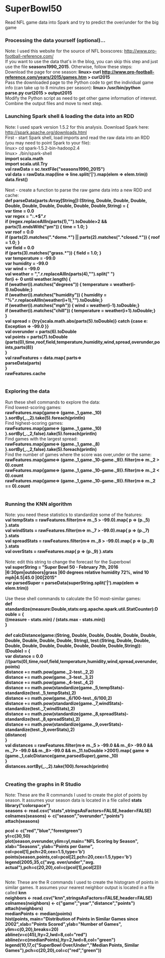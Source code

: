 # SuperBowl50
Read NFL game data into Spark and try to predict the over/under for the big game

### Processing the data yourself (optional)...
Note: I used this website for the source of NFL boxscores: http://www.pro-football-reference.com/ <br>
If you want to use the data that's in the blog, you can skip this step and just use the file <b>seasons1990_2015</b>. Otherwise, follow these steps:<br>
Download the page for one season: <b> linux> curl http://www.pro-football-reference.com/years/2015/games.htm > curl2015 </b><br>
Pass the downloaded page to the Python code to get the individual game info (can take up to 8 minutes per season): <b>linux> /usr/bin/python parse.py curl2015 > output2015
</b><br> 
Modify the Python script as need to get other game information of interest. Combine the output files and move to next step. <br>
### Launching Spark shell & loading the data into an RDD
Note: I used spark version 1.5.2 for this analysis. Download Spark here: http://spark.apache.org/downloads.html<br>
First - start Spark shell, load imports and read the raw data into an RDD (you may need to point Spark to your file):<br>
linux> cd spark-1.5.2-bin-hadoop2.4<br>
linux> ./bin/spark-shell<br>
<b>import scala.math<br>
import scala.util.Try<br>
val rawData = sc.textFile("seasons1990_2015")<br>
val data = rawData.map(line => line.split('|').map(elem => elem.trim))<br>
data.first()<br>
</b><br>
Next - create a function to parse the raw game data into a new RDD and cache:<br>
<b>def parseData(parts:Array[String]):(String, Double, Double, Double, Double, Double, Double, Double, Double, Double,String) = {<br>
  var time = 0.0<br>
  var regex = ":.\*$".r <br>
  if (regex.replaceAllIn(parts(1),"").toDouble>2 && parts(1).endsWith("pm")) { time = 1.0; }<br>
  var roof = 0.0<br>
  if (parts(2).matches(".\*dome.\*") || parts(2).matches(".\*closed.\*")) { roof = 1.0; }<br>
  var field = 0.0<br>
  if (parts(3).matches("grass.*")) { field = 1.0; }<br>
  var temperature = -99.0<br>
  var humidity = -99.0<br>
  var wind = -99.0<br>
  val weather = ",".r.replaceAllIn(parts(4),"").split(" ")<br>
  for(i <- 0 until weather.length) {<br>
        if (weather(i).matches("degrees")) { temperature = weather(i-1).toDouble;}<br>
        if (weather(i).matches("humidity")) { humidity = "%".r.replaceAllIn(weather(i+1),"").toDouble;}<br>
        if (weather(i).matches("mph")) { wind = weather(i-1).toDouble;}        <br>
        if (weather(i).matches("chill")) { temperature = weather(i+1).toDouble;}<br>
  }<br>
  val spread = {try{scala.math.abs(parts(5).toDouble)} catch {case e: Exception => -99.0 }}<br>
  val overunder = parts(6).toDouble<br>
  val points = parts(7).toDouble<br>
  (parts(0),time,roof,field,temperature,humidity,wind,spread,overunder,points,parts(8))<br>
}<br>
val rawFeatures = data.map{ parts=><br>
  parseData(parts)<br>
}<br>
rawFeatures.cache<br>
</b><br>
### Exploring the data
Run these shell commands to explore the data:<br>
Find lowest-scoring games:<br>
<b>rawFeatures.map{game=> (game.\_1,game.\_10) }.sortBy(\_.\_2).take(5).foreach(println)<br></b>
Find highest-scoring games:<br>
<b>rawFeatures.map{game=> (game.\_1,game.\_10) }.sortBy(\_.\_2,false).take(5).foreach(println)<br></b>
Find games with the largest spread:<br>
<b>rawFeatures.map{game=> (game.\_1,game.\_8) }.sortBy(\_.\_2,false).take(5).foreach(println)<br></b>
Find the number of games where the score was over,under or the same:<br>
<b>rawFeatures.map{game=> (game.\_1,game.\_10-game.\_9)}.filter(m=> m.\_2 > 0).count<br>
rawFeatures.map{game=> (game.\_1,game.\_10-game.\_9)}.filter(m=> m.\_2 < 0).count<br>
rawFeatures.map{game=> (game.\_1,game.\_10-game.\_9)}.filter(m=> m.\_2 == 0).count<br>
</b><br>
### Running the KNN algorithm
Note: you need these statistics to standardize some of the features:<br>
<b>val tempStats = rawFeatures.filter(m=> m.\_5 > -99.0).map{ p => (p.\_5) }.stats<br>
val windStats = rawFeatures.filter(m=> m.\_7 > -99.0).map{ p => (p.\_7) }.stats<br>
val spreadStats = rawFeatures.filter(m=> m.\_8 > -99.0).map{ p => (p.\_8) }.stats<br>
val overStats = rawFeatures.map{ p => (p.\_9) }.stats<br>
</b><br>
Note: edit this string to change the forecast for the Superbowl<br>
<b>val superString = "Super Bowl 50 - February 7th, 2016 |6:30pm|outdoors|grass |60 degrees relative humidity 72%, wind 10 mph|4.5|45.0 |00|2015"<br>
var parsedSuper = parseData(superString.split('|').map(elem => elem.trim))<br>
</b><br>
Use these shell commands to calculate the 50 most-similar games:<br>
<b>def standardize(measure:Double,stats:org.apache.spark.util.StatCounter):Double = {<br>
   ((measure - stats.min) / (stats.max - stats.min))<br>
}<br>
<br>
def calcDistance(game:(String, Double, Double, Double, Double, Double, Double, Double, Double, Double, String),
        test:(String, Double, Double, Double, Double, Double, Double, Double, Double, Double,String)):(Double) = {<br>
   var distance = 0.0<br>
   //(parts(0),time,roof,field,temperature,humidity,wind,spread,overunder,points)<br>
   distance += math.pow(game.\_2-test.\_2,2)<br>
   distance += math.pow(game.\_3-test.\_3,2)<br>
   distance += math.pow(game.\_4-test.\_4,2)<br>
   distance += math.pow(standardize(game.\_5,tempStats)-standardize(test.\_5,tempStats),2)<br>
   distance += math.pow(game.\_6/100-test.\_6/100,2)<br>
   distance += math.pow(standardize(game.\_7,windStats)-standardize(test.\_7,windStats),2)<br>
   distance += math.pow(standardize(game.\_8,spreadStats)-standardize(test.\_8,spreadStats),2)<br>
   distance += math.pow(standardize(game.\_9,overStats)-standardize(test.\_9,overStats),2)<br>
   (distance)<br>
}<br>
val distances = rawFeatures.filter(m=> m.\_5 > -99.0 && m.\_6> -99.0 && m.\_7> -99.0 && m.\_8> -99.0 && m.\_11.toDouble >2001).map{ game =><br>
   (game.\_1,calcDistance(game,parsedSuper),game.\_10)<br>
}<br>
distances.sortBy(\_.\_2).take(100).foreach(println)<br>
</b><br>
### Creating the graphs in R Studio
Note: These are the R commands I used to create the plot of points by season. It assumes your season data is located in a file called <b>stats</b><br>
<b>library("colorspace")<br>
seasons <- read.csv("stats",stringsAsFactors=FALSE,header=FALSE)<br>
colnames(seasons) <- c("season","overunder","points")<br>
attach(seasons)<br>

pcol <- c("red","blue","forestgreen")<br>
yl=c(30,50)<br>
plot(season,overunder,ylim=yl,main="NFL Scoring by Season", xlab="Seasons", ylab="Points per Game",
  col=pcol[1],pch=20,cex=1.5,type='b')<br>
  points(season,points,col=pcol[2],pch=20,cex=1.5,type='b')<br>
  legend(2005,35,c("avg. over/under","avg. actual"),pch=c(20,20),col=c(pcol[1],pcol[2]))<br>
</b><br>

Note: These are the R commands I used to create the histogram of points in similar games. It assumes your nearest neighbor output is located in a file called <b>knn</b><br>
<b>neighbors <- read.csv("knn",stringsAsFactors=FALSE,header=FALSE)<br>
colnames(neighbors) <- c("game","year","distance","points")<br>
attach(neighbors)<br>
medianPoints <- median(points)<br>
hist(points, main="Distribution of Points in Similar Games since 2002",xlab="Points Scored",ylab="Number of Games", 
   ylim=c(0,20),breaks=20)<br>
abline(v=c(45),lty=2,lwd=8,col="red")<br>
abline(v=c(medianPoints),lty=2,lwd=8,col="green")<br>
legend(10,17,c("SuperBowl Over/Under","Median Points, Similar Games"),pch=c(20,20),col=c("red","green"))<br>
